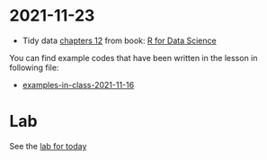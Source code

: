 # 2021-11-23

- Tidy data [chapters 12](https://r4ds.had.co.nz/tidy-data.html) from book: [R for Data Science](https://r4ds.had.co.nz)




You can find example codes that have been written in the lesson in following file:
 - [examples-in-class-2021-11-16](examples-in-class-2021-11-16.7z)

# Lab

See the [lab for today](Lab-2021-11-16-ImportData/Lab-2021-11-16-ImportData.md)

